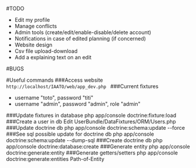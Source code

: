 #TODO
- Edit my profile
- Manage conflicts
- Admin tools (create/edit/enable-disable/delete account)
- Notifications in case of edited planning (if concerned)
- Website design
- Csv file upload-download
- Add a explaining text on an edit

#BUGS


#Useful commands
###Access website
`http://localhost/IAATO/web/app_dev.php `
###Current fixtures
- username "toto", password "titi"
- username "admin", password "admin", role "admin"

###Update fixtures in database
php app/console doctrine:fixture:load
###Create a user in db 
Edit UserBundle/DataFixtures/ORM/Users.php
###Update doctrine db
 php app/console doctrine:schema:update --force 
###See sql possible update for doctrine db
php app/console doctrine:schema:update --dump-sql 
###Create doctrine db
php app/console doctrine:database:create
###Generate entity
php app/console doctrine:generate:entity
###Generate getters/setters 
php app/console doctrine:generate:entities Path-of-Entity


